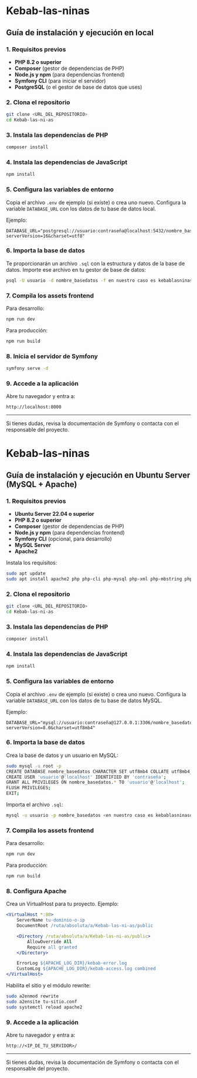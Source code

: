 # Kebab-las-ninas

## Guía de instalación y ejecución en local

### 1. Requisitos previos

- **PHP 8.2 o superior**
- **Composer** (gestor de dependencias de PHP)
- **Node.js y npm** (para dependencias frontend)
- **Symfony CLI** (para iniciar el servidor)
- **PostgreSQL** (o el gestor de base de datos que uses)

### 2. Clona el repositorio

```bash
git clone <URL_DEL_REPOSITORIO>
cd Kebab-las-ni-as
```

### 3. Instala las dependencias de PHP

```bash
composer install
```

### 4. Instala las dependencias de JavaScript

```bash
npm install
```

### 5. Configura las variables de entorno

Copia el archivo `.env` de ejemplo (si existe) o crea uno nuevo. Configura la variable `DATABASE_URL` con los datos de tu base de datos local.

Ejemplo:
```
DATABASE_URL="postgresql://usuario:contraseña@localhost:5432/nombre_basedatos?serverVersion=16&charset=utf8"
```

### 6. Importa la base de datos

Te proporcionarán un archivo `.sql` con la estructura y datos de la base de datos. Importe ese archivo en tu gestor de base de datos:

```bash
psql -U usuario -d nombre_basedatos -f en nuestro caso es kebablasninasdefinitivo.sql
```

### 7. Compila los assets frontend

Para desarrollo:
```bash
npm run dev
```

Para producción:
```bash
npm run build
```

### 8. Inicia el servidor de Symfony

```bash
symfony serve -d
```

### 9. Accede a la aplicación

Abre tu navegador y entra a:
```
http://localhost:8000
```

---

Si tienes dudas, revisa la documentación de Symfony o contacta con el responsable del proyecto.
# Kebab-las-ninas

## Guía de instalación y ejecución en Ubuntu Server (MySQL + Apache)

### 1. Requisitos previos

- **Ubuntu Server 22.04 o superior**
- **PHP 8.2 o superior**
- **Composer** (gestor de dependencias de PHP)
- **Node.js y npm** (para dependencias frontend)
- **Symfony CLI** (opcional, para desarrollo)
- **MySQL Server**
- **Apache2**

Instala los requisitos:
```bash
sudo apt update
sudo apt install apache2 php php-cli php-mysql php-xml php-mbstring php-intl php-curl php-zip unzip composer nodejs npm mysql-server
```

### 2. Clona el repositorio

```bash
git clone <URL_DEL_REPOSITORIO>
cd Kebab-las-ni-as
```

### 3. Instala las dependencias de PHP

```bash
composer install
```

### 4. Instala las dependencias de JavaScript

```bash
npm install
```

### 5. Configura las variables de entorno

Copia el archivo `.env` de ejemplo (si existe) o crea uno nuevo. Configura la variable `DATABASE_URL` con los datos de tu base de datos MySQL.

Ejemplo:
```
DATABASE_URL="mysql://usuario:contraseña@127.0.0.1:3306/nombre_basedatos?serverVersion=8.0&charset=utf8mb4"
```

### 6. Importa la base de datos

Crea la base de datos y un usuario en MySQL:
```bash
sudo mysql -u root -p
CREATE DATABASE nombre_basedatos CHARACTER SET utf8mb4 COLLATE utf8mb4_unicode_ci;
CREATE USER 'usuario'@'localhost' IDENTIFIED BY 'contraseña';
GRANT ALL PRIVILEGES ON nombre_basedatos.* TO 'usuario'@'localhost';
FLUSH PRIVILEGES;
EXIT;
```
Importa el archivo `.sql`:
```bash
mysql -u usuario -p nombre_basedatos <en nuestro caso es kebablasninasdefinitivo.sql
```

### 7. Compila los assets frontend

Para desarrollo:
```bash
npm run dev
```

Para producción:
```bash
npm run build
```

### 8. Configura Apache

Crea un VirtualHost para tu proyecto. Ejemplo:
```apache
<VirtualHost *:80>
    ServerName tu-dominio-o-ip
    DocumentRoot /ruta/absoluta/a/Kebab-las-ni-as/public

    <Directory /ruta/absoluta/a/Kebab-las-ni-as/public>
        AllowOverride All
        Require all granted
    </Directory>

    ErrorLog ${APACHE_LOG_DIR}/kebab-error.log
    CustomLog ${APACHE_LOG_DIR}/kebab-access.log combined
</VirtualHost>
```
Habilita el sitio y el módulo rewrite:
```bash
sudo a2enmod rewrite
sudo a2ensite tu-sitio.conf
sudo systemctl reload apache2
```

### 9. Accede a la aplicación

Abre tu navegador y entra a:
```
http://<IP_DE_TU_SERVIDOR>/
```

---

Si tienes dudas, revisa la documentación de Symfony o contacta con el responsable del proyecto.